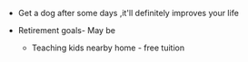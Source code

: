 - Get a dog after some days ,it'll definitely improves your life

- Retirement goals- May be
    - Teaching kids nearby home - free tuition